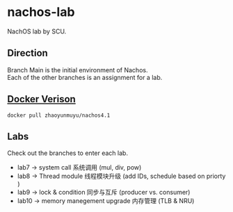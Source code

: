 # nachos-lab

NachOS lab by SCU.

## Direction

Branch Main is the initial environment of Nachos.  
Each of the other branches is an assignment for a lab.

## [Docker Verison](https://hub.docker.com/r/zhaoyunmuyu/nachos4.1)

```shell
docker pull zhaoyunmuyu/nachos4.1
```

## Labs

Check out the branches to enter each lab.  

- lab7 -> system call 系统调用 (mul, div, pow)
- lab8 -> Thread module 线程模块升级 (add IDs, schedule based on priorty )
- lab9 -> lock & condition 同步与互斥 (producer vs. consumer)
- lab10 -> memory manegement upgrade 内存管理 (TLB & NRU)